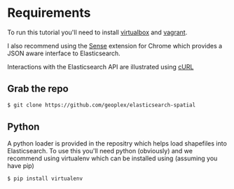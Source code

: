 # Requirements

To run this tutorial you'll need to install [virtualbox](https://www.virtualbox.org/) and [vagrant](http://www.vagrantup.com/).

I also recommend using the [Sense](https://chrome.google.com/webstore/detail/sense/doinijnbnggojdlcjifpdckfokbbfpbo?hl=en) extension for Chrome which provides a JSON aware interface to Elasticsearch.

Interactions with the Elasticsearch API are illustrated using [cURL]()

## Grab the repo
```bash
$ git clone https://github.com/geoplex/elasticsearch-spatial
```
## Python

A python loader is provided in the repositry which helps load shapefiles into Elasticsearch. To use this you'll need python (obviously) and we recommend using virtualenv which can be installed using (assuming you have pip)

```bash
$ pip install virtualenv
```

